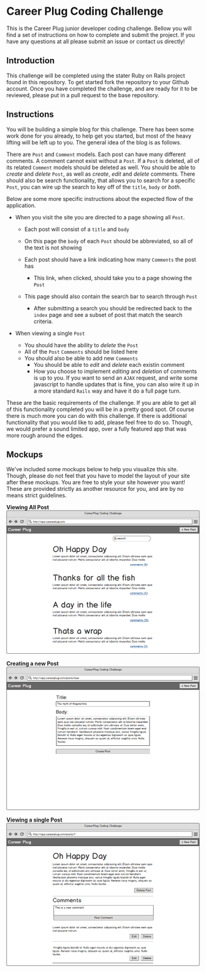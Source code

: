 # Career Plug Coding Challenge

This is the Career Plug junior developer coding challenge. Bellow you will find a set of instructions on how to complete and submit the project. If you have any questions at all please submit an issue or contact us directly!

## Introduction
This challenge will be completed using the stater Ruby on Rails project found in this repository. To get started fork the repository to your Github account. Once you have completed the challenge, and are ready for it to be reviewed, please put in a pull request to the base repository.

## Instructions
You will be building a simple blog for this challenge. There has been some work done for you already, to help get you started, but most of the heavy lifting will be left up to you. The general idea of the blog is as follows.

There are `Post` and `Comment` models. Each post can have many different comments. A comment cannot exist without a `Post`. If a `Post` is deleted, all of its related `Comment` models should be deleted as well. You should be able to _create_ and _delete_ `Post`, as well as _create_, _edit_ and _delete_ comments. There should also be search functionality, that allows you to search for a specific `Post`, you can wire up the search to key off of the `title`, `body` or _both_.

Below are some more specific instructions about the expected flow of the application.

- When you visit the site you are directed to a page showing all `Post`.
  - Each post will consist of a `title` and `body`
  - On this page the `body` of each `Post` should be abbreviated, so all of the text is not showing
  - Each post should have a link indicating how many `Comments` the post has
    - This link, when clicked, should take you to a page showing the `Post`

  - This page should also contain the search bar to search through `Post`
    - After submitting a search you should be redirected back to the `index` page and see a subset of post that match the search criteria.

- When viewing a single `Post`
  - You should have the ability to _delete_ the `Post`
  - All of the `Post` `Comments` should be listed here
  - You should also be able to add new `Comments`
    - You should be able to _edit_ and _delete_ each existin comment
    - How you choose to implement _editing_ and _deletion_ of comments is up to you. If you want to send an `AJAX` request, and write some javascript to handle updates that is fine, you can also wire it up in a more standard `Rails` way and have it do a full page turn.

These are the basic requirements of the challenge. If you are able to get all of this functionality completed you will be in a pretty good spot. Of course there is much more you can do with this challenge. If there is additional functionality that you would like to add, please feel free to do so. Though, we would prefer a sound limited app, over a fully featured app that was more rough around the edges.


## Mockups
We've included some mockups below to help you visualize this site. Though, please do not feel that you have to model the layout of your site after these mockups. You are free to style your site however you want! These are provided strictly as another resource for you, and are by no means strict guidelines.

**Viewing All Post**
![](docs/assets/post-index.png)

**Creating a new Post**
![](docs/assets/post-new.png)

**Viewing a single Post**
![](docs/assets/post-show.png)
